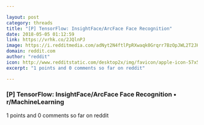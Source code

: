 ```yaml
---

layout: post
category: threads
title: "[P] TensorFlow: InsightFace/ArcFace Face Recognition"
date: 2018-05-05 01:12:59
link: https://vrhk.co/2JQlnPJ
image: https://i.redditmedia.com/adNyt2N4ftlPpRXwaqk0Grqrr7BzOpJWL2T2JKpCy84.jpg?w=320&s=81c15fbfecfa928bf174c579fb846e05
domain: reddit.com
author: "reddit"
icon: http://www.redditstatic.com/desktop2x/img/favicon/apple-icon-57x57.png
excerpt: "1 points and 0 comments so far on reddit"

---
```


### [P] TensorFlow: InsightFace/ArcFace Face Recognition • r/MachineLearning

1 points and 0 comments so far on reddit
